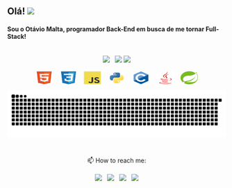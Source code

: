 <div style="display: inline_block">
    
## Olá!  <img src="https://media.giphy.com/media/hvRJCLFzcasrR4ia7z/giphy.gif" width="25px">
#### Sou o Otávio Malta, programador Back-End em busca de me tornar Full-Stack!
    

 
    
<br/> 

 <div  align="center">
 <a href="https://github.com/OtavioMalta"></a>
     <img height="150em" src="https://github-readme-stats.vercel.app/api?username=OtavioMalta&hide_border=true&show_icons=true&theme=nightowl&include_all_commits=true&count_private=true"/> &nbsp;
     <img height="150em" src="https://github-readme-streak-stats.herokuapp.com/?user=OtavioMalta&hide_border=true&theme=nightowl&show_icons=true"/>
     <img height="150em" src="https://github-readme-stats.vercel.app/api/top-langs/?username=OtavioMalta&layout=compact&count_private=true&hide_border=true&theme=nightowl&show_icons=true">
</div>


<br/> 
<div style="display: inline_block" align="center">
<img align="center" alt="Panda-HTML" height="30" width="40" src="https://raw.githubusercontent.com/devicons/devicon/master/icons/html5/html5-original.svg">
&nbsp&nbsp
<img align="center" alt="Panda-CSS" height="30" width="40" src="https://raw.githubusercontent.com/devicons/devicon/master/icons/css3/css3-original.svg">
&nbsp&nbsp
<img align="center" alt="Panda-JS" height="30" width="40" src="https://raw.githubusercontent.com/devicons/devicon/master/icons/javascript/javascript-original.svg">
&nbsp&nbsp
<img align="center" alt="Panda-Python" height="30" width="40" src="https://raw.githubusercontent.com/devicons/devicon/7a4ca8aa871d6dca81691e018d31eed89cb70a76/icons/python/python-original.svg">
&nbsp&nbsp
<img align="center" alt="Panda-C" height="30" width="40" src="https://raw.githubusercontent.com/devicons/devicon/7a4ca8aa871d6dca81691e018d31eed89cb70a76/icons/c/c-original.svg">
&nbsp&nbsp
<img align="center" alt="Panda-Java" height="30" width="40" src="https://github.com/devicons/devicon/blob/master/icons/java/java-plain.svg">
&nbsp&nbsp
<img align="center" alt="Panda-Spring" height="30" width="40" src="https://github.com/devicons/devicon/blob/master/icons/spring/spring-original.svg">
</div>
    
 
 ![Snake animation](https://github.com/OtavioMalta/OtavioMalta/blob/output/github-contribution-grid-snake.svg)
 
 #
    
<div align="center"> 📫 How to reach me: <br/> 
    <br/> 
<a href = "mailto: otaviomalta159@gmail.com"><img src="https://img.shields.io/badge/-Gmail-%23EA4335?style=for-the-badge&logo=gmail&logoColor=white"></a>
    &nbsp
<a href="https://twitter.com/taveska" target="_blank"><img src="https://img.shields.io/badge/-Twitter-%231DA1F2?style=for-the-badge&logo=twitter&logoColor=white"></a>
    &nbsp
<a href="https://www.instagram.com/otaviomalta/" target="_blank"><img src="https://img.shields.io/badge/-Instagram-%23E4405F?style=for-the-badge&logo=instagram&logoColor=white"></a>
    &nbsp
<a href="https://www.linkedin.com/in/otavio-malta-2b1754118/" target="_blank"><img src="https://img.shields.io/badge/-LinkedIn-%230077B5?style=for-the-badge&logo=linkedin&logoColor=white"></a></div>

 
